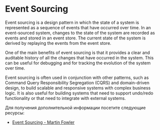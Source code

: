 # Event Sourcing

Event sourcing is a design pattern in which the state of a system is represented as a sequence of events that have occurred over time. In an event-sourced system, changes to the state of the system are recorded as events and stored in an event store. The current state of the system is derived by replaying the events from the event store.

One of the main benefits of event sourcing is that it provides a clear and auditable history of all the changes that have occurred in the system. This can be useful for debugging and for tracking the evolution of the system over time.

Event sourcing is often used in conjunction with other patterns, such as Command Query Responsibility Segregation (CQRS) and domain-driven design, to build scalable and responsive systems with complex business logic. It is also useful for building systems that need to support undo/redo functionality or that need to integrate with external systems.

Для получения дополнительной информации посетите следующие ресурсы:

- [Event Sourcing - Martin Fowler](https://martinfowler.com/eaaDev/EventSourcing.html)

